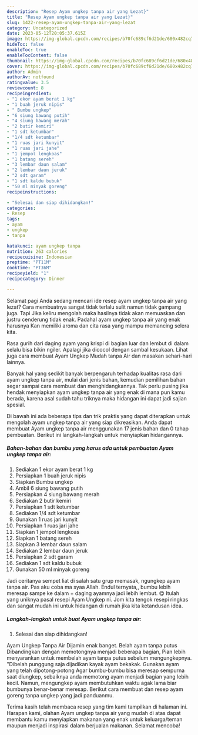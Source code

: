 ```yaml
---
description: "Resep Ayam ungkep tanpa air yang Lezat}"
title: "Resep Ayam ungkep tanpa air yang Lezat}"
slug: 1422-resep-ayam-ungkep-tanpa-air-yang-lezat
category: Uncategorized
date: 2023-05-12T20:05:37.615Z
image: https://img-global.cpcdn.com/recipes/b70fc689cf6d21de/680x482cq70/ayam-ungkep-tanpa-air-foto-resep-utama.jpg
hideToc: false
enableToc: true
enableTocContent: false
thumbnail: https://img-global.cpcdn.com/recipes/b70fc689cf6d21de/680x482cq70/ayam-ungkep-tanpa-air-foto-resep-utama.jpg
cover: https://img-global.cpcdn.com/recipes/b70fc689cf6d21de/680x482cq70/ayam-ungkep-tanpa-air-foto-resep-utama.jpg
author: Admin
authorAv: notfound
ratingvalue: 3.5
reviewcount: 8
recipeingredient:
- "1 ekor ayam berat 1 kg"
- "1 buah jeruk nipis"
- " Bumbu ungkep"
- "6 siung bawang putih"
- "4 siung bawang merah"
- "2 butir kemiri"
- "1 sdt ketumbar"
- "1/4 sdt ketumbar"
- "1 ruas jari kunyit"
- "1 ruas jari jahe"
- "1 jempol lengkoas"
- "1 batang sereh"
- "3 lembar daun salam"
- "2 lembar daun jeruk"
- "2 sdt garam"
- "1 sdt kaldu bubuk"
- "50 ml minyak goreng"
recipeinstructions:

- "Selesai dan siap dihidangkan!"
categories:
- Resep
tags:
- ayam
- ungkep
- tanpa

katakunci: ayam ungkep tanpa 
nutrition: 263 calories
recipecuisine: Indonesian
preptime: "PT11M"
cooktime: "PT36M"
recipeyield: "1"
recipecategory: Dinner

---
```



Selamat pagi Anda sedang mencari ide resep ayam ungkep tanpa air yang lezat? Cara membuatnya sangat tidak terlalu sulit namun tidak gampang juga. Tapi Jika keliru mengolah maka hasilnya tidak akan memuaskan dan justru cenderung tidak enak. Padahal ayam ungkep tanpa air yang enak harusnya Kan memiliki aroma dan cita rasa yang mampu memancing selera kita.


Rasa gurih dari daging ayam yang krispi di bagian luar dan lembut di dalam selalu bisa bikin ngiler. Apalagi jika dicocol dengan sambal kesukaan. Lihat juga cara membuat Ayam Ungkep Mudah tanpa Air dan masakan sehari-hari lainnya.

Banyak hal yang sedikit banyak berpengaruh terhadap kualitas rasa dari ayam ungkep tanpa air, mulai dari jenis bahan, kemudian pemilihan bahan segar sampai cara membuat dan menghidangkannya. Tak perlu pusing jika hendak menyiapkan ayam ungkep tanpa air yang enak di mana pun kamu berada, karena asal sudah tahu triknya maka hidangan ini dapat jadi sajian spesial.


Di bawah ini ada beberapa tips dan trik praktis yang dapat diterapkan untuk mengolah ayam ungkep tanpa air yang siap dikreasikan. Anda dapat membuat Ayam ungkep tanpa air menggunakan 17 jenis bahan dan 0 tahap pembuatan. Berikut ini langkah-langkah untuk menyiapkan hidangannya.

<!--inarticleads1-->

##### Bahan-bahan dan bumbu yang harus ada untuk pembuatan Ayam ungkep tanpa air:

1. Sediakan 1 ekor ayam berat 1 kg
1. Persiapkan 1 buah jeruk nipis
1. Siapkan  Bumbu ungkep
1. Ambil 6 siung bawang putih
1. Persiapkan 4 siung bawang merah
1. Sediakan 2 butir kemiri
1. Persiapkan 1 sdt ketumbar
1. Sediakan 1/4 sdt ketumbar
1. Gunakan 1 ruas jari kunyit
1. Persiapkan 1 ruas jari jahe
1. Siapkan 1 jempol lengkoas
1. Siapkan 1 batang sereh
1. Siapkan 3 lembar daun salam
1. Sediakan 2 lembar daun jeruk
1. Persiapkan 2 sdt garam
1. Sediakan 1 sdt kaldu bubuk
1. Gunakan 50 ml minyak goreng


Jadi ceritanya sempet liat di salah satu grup memasak, ngungkep ayam tanpa air. Pas aku coba ma syaa Allah. Endul ternyata,, bumbu lebih meresap sampe ke dalam + daging ayamnya jadi lebih lembut. 😋 Itulah yang uniknya pasal resepi Ayam Ungkep ni. Jom kita tengok resepi ringkas dan sangat mudah ini untuk hidangan di rumah jika kita ketandusan idea. 

<!--inarticleads2-->

##### Langkah-langkah untuk buat Ayam ungkep tanpa air:


1. Selesai dan siap dihidangkan!

Ayam Ungkep Tanpa Air Dijamin enak banget. Belah ayam tanpa putus Dibandingkan dengan memotongnya menjadi beberapa bagian, Pian lebih menyarankan untuk membelah ayam tanpa putus sebelum mengungkepnya. &#34;Dibelah punggung saja dijadikan kayak ayam bekakak. Gunakan ayam yang telah dipotong-potong Agar bumbu-bumbu bisa meresap sempurna saat diungkep, sebaiknya anda memotong ayam menjadi bagian yang lebih kecil. Namun, mengungkep ayam membutuhkan waktu agak lama biar bumbunya benar-benar meresap. Berikut cara membuat dan resep ayam goreng tanpa ungkep yang jadi panduanmu. 

Terima kasih telah membaca resep yang tim kami tampilkan di halaman ini. Harapan kami, olahan Ayam ungkep tanpa air yang mudah di atas dapat membantu kamu menyiapkan makanan yang enak untuk keluarga/teman maupun menjadi inspirasi dalam berjualan makanan. Selamat mencoba!
